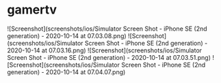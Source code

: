 # gamertv

![Screenshot](screenshots/ios/Simulator Screen Shot - iPhone SE (2nd generation) - 2020-10-14 at 07.03.08.png)
![Screenshot](screenshots/ios/Simulator Screen Shot - iPhone SE (2nd generation) - 2020-10-14 at 07.03.16.png)
![Screenshot](screenshots/ios/Simulator Screen Shot - iPhone SE (2nd generation) - 2020-10-14 at 07.03.51.png)
![Screenshot](screenshots/ios/Simulator Screen Shot - iPhone SE (2nd generation) - 2020-10-14 at 07.04.07.png)
